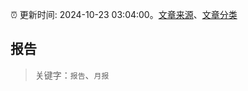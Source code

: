:alarm_clock: 更新时间: 2024-10-23 03:04:00。[文章来源](/README.md)、[文章分类](/TAGS.md)

## 报告


> 关键字：`报告`、`月报`



